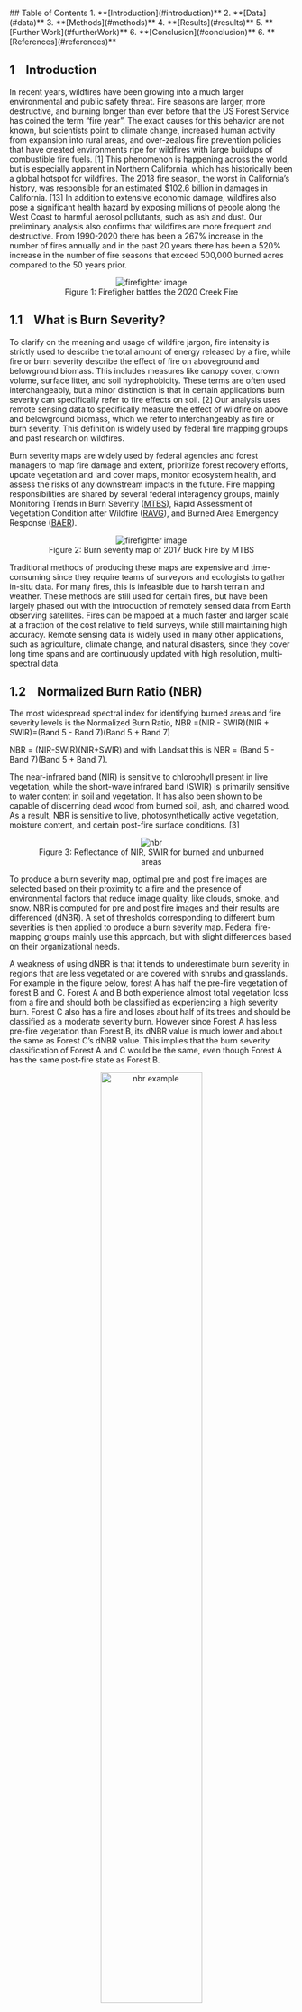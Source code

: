 <br>
## Table of Contents
1. **[Introduction](#introduction)**
2. **[Data](#data)**
3. **[Methods](#methods)**
4. **[Results](#results)**
5. **[Further Work](#furtherWork)**
6. **[Conclusion](#conclusion)**
6. **[References](#references)**


## 1&nbsp;&nbsp;&nbsp;&nbsp;Introduction <a name="introduction"></a>

In recent years, wildfires have been growing into a much larger environmental and public safety threat. Fire seasons are larger, more destructive, and burning longer than ever before that the US Forest Service has coined the term “fire year”. The exact causes for this behavior are not known, but scientists point to climate change, increased human activity from expansion into rural areas, and over-zealous fire prevention policies that have created environments ripe for wildfires with large buildups of combustible fire fuels. [1] This phenomenon is happening across the world, but is especially apparent in Northern California, which has historically been a global hotspot for wildfires. The 2018 fire season, the worst in California’s history, was responsible for an estimated $102.6 billion in damages in California. [13] In addition to extensive economic damage, wildfires also pose a significant health hazard by exposing millions of people along the West Coast to harmful aerosol pollutants, such as ash and dust. Our preliminary analysis also confirms that wildfires are more frequent and destructive. From 1990-2020 there has been a 267% increase in the number of fires annually and in the past 20 years there has been a 520% increase in the number of fire seasons that exceed 500,000 burned acres compared to the 50 years prior.
<figure class="image" align="center">
  <img src="images/figures/img1.jpeg" alt="firefighter image">
  <figcaption align="center">Figure 1: Firefigher battles the 2020 Creek Fire </figcaption>
</figure>


## 1.1&nbsp;&nbsp;&nbsp;&nbsp;What is Burn Severity?

To clarify on the meaning and usage of wildfire jargon, fire intensity is strictly used to describe the total amount of energy released by a fire, while fire or burn severity describe the effect of fire on aboveground and belowground biomass. This includes measures like canopy cover, crown volume, surface litter, and soil hydrophobicity. These terms are often used interchangeably, but a minor distinction is that in certain applications burn severity can specifically refer to fire effects on soil. [2] Our analysis uses remote sensing data to specifically measure the effect of wildfire on above and belowground biomass, which we refer to interchangeably as fire or burn severity. This definition is widely used by federal fire mapping groups and past research on wildfires.

Burn severity maps are widely used by federal agencies and forest managers to map fire damage and extent, prioritize forest recovery efforts, update vegetation and land cover maps, monitor ecosystem health, and assess the risks of any downstream impacts in the future. Fire mapping responsibilities are shared by several federal interagency groups, mainly Monitoring Trends in Burn Severity ([MTBS](https://mtbs.gov/)), Rapid Assessment of Vegetation Condition after Wildfire ([RAVG](https://burnseverity.cr.usgs.gov/ravg/)), and Burned Area Emergency Response ([BAER](https://burnseverity.cr.usgs.gov/baer/baer/home)).

<figure class="image" align="center">
  <img src="images/figures/buckMTBS.png" alt="firefighter image">
  <figcaption align="center">Figure 2: Burn severity map of 2017 Buck Fire by MTBS</figcaption>
</figure>

Traditional methods of producing these maps are expensive and time-consuming since they require teams of surveyors and ecologists to gather in-situ data. For many fires, this is infeasible due to harsh terrain and weather. These methods are still used for certain fires, but have been largely phased out with the introduction of remotely sensed data from Earth observing satellites. Fires can be mapped at a much faster and larger scale at a fraction of the cost relative to field surveys, while still maintaining high accuracy. Remote sensing data is widely used in many other applications, such as agriculture, climate change, and natural disasters, since they cover long time spans and are continuously updated with high resolution, multi-spectral data.


## 1.2&nbsp;&nbsp;&nbsp;&nbsp;Normalized Burn Ratio (NBR)

The most widespread spectral index for identifying burned areas and fire severity levels is the Normalized Burn Ratio, NBR =(NIR - SWIR)(NIR + SWIR)=(Band 5 - Band 7)(Band 5 + Band 7) 

NBR = (NIR-SWIR)(NIR+SWIR) and with Landsat this is NBR = (Band 5 - Band 7)(Band 5 + Band 7).

The near-infrared band (NIR) is sensitive to chlorophyll present in live vegetation, while the short-wave infrared band (SWIR) is primarily sensitive to water content in soil and vegetation. It has also been shown to be capable of discerning dead wood from burned soil, ash, and charred wood. As a result, NBR is sensitive to live, photosynthetically active vegetation, moisture content, and certain post-fire surface conditions. [3]

<figure class="image" align="center">
  <img src="https://un-spider.org/sites/default/files/Spectral_responses.jpg" alt="nbr">
  <figcaption align="center">Figure 3: Reflectance of NIR, SWIR for burned and unburned areas </figcaption>
</figure>

To produce a burn severity map, optimal pre and post fire images are selected based on their proximity to a fire and the presence of environmental factors that reduce image quality, like clouds, smoke, and snow.
NBR is computed for pre and post fire images and their results are differenced (dNBR). A set of thresholds corresponding to different burn severities is then applied to produce a burn severity map. Federal fire-mapping groups mainly use this approach, but with slight differences based on their organizational needs.

A weakness of using dNBR is that it tends to underestimate burn severity in regions that are less vegetated or are covered with shrubs and grasslands. For example in the figure below, forest A has half the pre-fire vegetation of forest B and C. Forest A and B both experience almost total vegetation loss from a fire and should both be classified as experiencing a high severity burn. Forest C also has a fire and loses about half of its trees and should be classified as a moderate severity burn. However since Forest A has less pre-fire vegetation than Forest B, its dNBR value is much lower and about the same as Forest C’s dNBR value. This implies that the burn severity classification of Forest A and C would be the same, even though Forest A has the same post-fire state as Forest B. 

<figure class="image" align="center">
  <img style="width:65%" src="https://www.researchgate.net/profile/Andrea-Thode/publication/222816542/figure/fig3/AS:305187903295494@1449773874713/Typical-NBR-and-dNBR-values-in-two-plots-with-moderate-A-and-high-B-and-C-percent.png" alt="nbr example">
  <figcaption align="center">Figure 4: Scenario where dNBR thresholding underestimates burn severity [3]</figcaption>
</figure>

This leads to an underestimate of burn severity that skews the results of fire severity maps. A relativized version of dNBR, rdNBR, has been shown to perform better in regions that are less vegetated and have mixed vegetation types, but it isn’t as commonly used.[3]


## 1.3&nbsp;&nbsp;&nbsp;&nbsp;Federal Fire Mapping Groups
1.2   Federal Fire Mapping Groups
The main groups responsible for mapping fires in the US are MTBS, RAVG, and BAER. MTBS is the largest and most active federal mapping group and in California it maps fires larger than 5000 acres. RAVG maps fires that occur on at least 1000 acres of National Forest System (NFS) land and produces results usually within 60 days of fire containment. It specifically focuses on changes in canopy cover and basal area. BAER is slightly different since its main goal is to assess soil burn severity and identify and prescribe treatments for any hazards caused by fire, like water runoff from hydrophobic soil. Within a week of a fire’s containment it provides satellite imagery and preliminary burn severity data to field teams, made up of ecologists, soil scientists, and engineers, that work in the field to stabilize a region. [7]

Several issues currently hinder the effectiveness of burn severity maps produced by these groups. Due to various agency requirements, lack of resources, and the immense number of wildfires every year, federal agencies are only able to map a fraction of wildfires. This leads to lacking fire documentation and coverage, which could limit the work of groups that depend on fire severity maps. In addition there is a lack of “completeness” in the data used to produce fire severity maps. Only two spectral bands, NIR and SWIR, are used from Landsat to calculate dNBR and contextual data, like land cover or weather aren’t used. This additional data could contain relevant information that can be uncovered with machine learning.

The second issue relates to the consistency of severity maps. Maps produced by MTBS rely on analysts to subjectively determine dNBR thresholds to produce severity classifications. These thresholds are not validated with field data or ecologically quantified so the consistency of their maps is questionable. [7] 
Another source of inconsistency is the use of different pre and post fire images since these agencies operate separately and on different timelines. Ideally, the selected pre-post fire images are as close to a fire as possible because using images that are further apart can influence results. For example, selecting a post fire image from a later date allows vegetation regrowth from fire or seasonal changes in vegetation to occur. Or if a fire occurs in November but a pre-fire image from spring is used, this can increase a fire’s dNBR value since the absolute decrease in vegetation is greater. [8] For these reasons, agencies often come up with conflicting results. Figures 3a-b demonstrate this issue with the 2013 Rim Fire near Yosemite National Park.

<figure class="image" align="center">
<div class="row">
  <div class="column">
    <img src="images/figures/Rim-Fire-Vegetation-Severity-9-16-2013.jpeg" alt="RAVG">
  </div>
  <div class="column">
    <img src="images/figures/Rim-Fire-Soil-Severity-9-17-2013.jpeg" alt="BAER">
  </div>
</div>
	<figcaption align="center">Figure 5: Conflicting RAVG and BAER severity maps for Rim Fire (2013) </figcaption>
</figure>

The third issue, which only affects MTBS, is the speed at which severity maps are produced. They release maps on a two year lag and as of today still have not released any for fires from the 2020 and 2021 fire seasons. This delay is likely due to the large number of fires they are responsible for and the amount of human influence required. 


## 1.4&nbsp;&nbsp;&nbsp;&nbsp;Related Research
Fire severity is a well researched topic and common approaches revolve around in-situ sampling and spectral indices derived from image algebra, similar to other change detection applications.[9] In recent years machine learning applications for remote sensing have been growing in popularity, but are still fairly limited. This has been attributed to the limited support of machine learning methods in traditional remote sensing software, confusion on how to apply ML models, contradictory model performance, and parametric methods still being extremely popular even though they have been shown to perform worse overall. [4][10] Machine learning models perform well at modeling complex relationships between features and benefits from large, high-dimensional datasets, which are common with remote sensing datasets.

Given these benefits, we propose the use of machine learning methods with remote sensing data to map fire severity. This would address the issues highlighted above and reduce human subjectivity, allow maps to be produced at a faster and larger scale, and allow us to incorporate additional spectral bands along with contextual data including weather, land cover, and terrain. We plan to train our models using data sampled from 17 wildfires in Northern California and evaluate their performance on other wildfires in the region. A study similar in scope to ours was conducted by training a random forest classifier (RF) over in-situ and remote sensing data from 8 fires in Victoria, Australia. They found that RF generally produced more accurate burn severity results than a traditional spectral indexing approach. [5]


## 1.5&nbsp;&nbsp;&nbsp;&nbsp;Region of Interest
Our study will be focused on Northern California since it is a global hotspot for wildfires that has affected a majority of students at UCSD. In addition, its infamous wildfires are well documented by CALFIRE, have been researched significantly in the past, and there are many remote sensing datasets that cover this region.

<figure class="image" align="center">
  <img src="images/CA_landCover/ca.png" alt="firefighter image" style="width:400px; height:450px">
  <figcaption align="center">Figure 4: California Land Cover (2016)</figcaption>
</figure>


A majority of counties in Northern California are very rural, have sparse populations, and are mostly undeveloped. Their land covers are largely dominated by conifer forests, low-lying shrubland, annual grassland, and mixed chaparral. These vegetation types are known to be conducive to wildfires as some chaparral species release flammable resins that help it propagate its seeds during wildfires. Conifer trees also produce lots of surface litter and tree sap that are easily combustible. These counties account for a majority of wildfires and related damages. Counties located in Central California near Sacramento, like Yolo, Sutter, and San Joaquin, are more developed and revolve around agriculture and livestock. On average these counties experience less than 2 wildfires per year, usually under 1000 acres.

Northern California is historically prone to wildfire since it doesn’t experience much rainfall and has dry, hot summers that lead to large accumulations of combustible fire fuels in the fall. Environmental factors, like strong downslope winds and lightning strikes, and human activity are common wildfire ignition sources. [1] California is especially susceptible to long droughts and often experiences consecutive dry years, which are characteristic of regions with Mediterranean type climates. As the effects of climate change become more apparent, droughts and wildfires in California will be a greater environmental and public safety hazard. 


## 2&nbsp;&nbsp;&nbsp;&nbsp;Data <a name="data"></a>

Google Earth Engine ([GEE](https://earthengine.google.com/)) is a cloud-based distributed computing environment that greatly reduces the technical barriers to entry for large scale geospatial analysis and hosts a large catalog of data including satellite imagery, climate forecasts, and geophysical data.[6] We used the GEE platform to access and run computations on remote sensing data from Landsat 8, NASA SRTM, NLCD 2016, and GRIDMET.

| Data | Provider | Bands |
| ---- | ----- | ---- |
| [Landsat 8 (Level 2, Collection 2, Tier 1)](https://developers.google.com/earth-engine/datasets/catalog/LANDSAT_LC08_C02_T1_L2) | USGS | 7 |
| [NASA SRTM Digital Elevation](https://developers.google.com/earth-engine/datasets/catalog/USGS_SRTMGL1_003?hl=en) |	NASA / USGS / JPL-Caltech | 1 |
| [NLCD: USGS National Land Cover Database (2016)](https://developers.google.com/earth-engine/datasets/catalog/USGS_NLCD_RELEASES_2016_REL?hl=en) | USGS | 14 |
| [GRIDMET: University of Idaho Gridded Surface Meteorological Dataset](https://developers.google.com/earth-engine/datasets/catalog/IDAHO_EPSCOR_GRIDMET) |	University of California: Merced | 16 |


Data on California wildfire seasons from 1950-2020 is provided by [CALFIRE](https://gis.data.ca.gov/datasets/CALFIRE-Forestry::california-fire-perimeters-1950/explore) and includes information on a fire’s location, geometry, size, and duration.


## 2.1&nbsp;&nbsp;&nbsp;&nbsp;Fire and Image Selection
In total, 17 fires were selected from a candidate set of 79 fires. The fires occurred across Northern California between 2013-2020 because this coincides with the launch of Landsat 8 (February 2013) and the California wildfire dataset doesn’t include any fires past the 2020 fire season. All selected fires are at least 10,000 acres in size because fires of this size are better documented and have more pixels to sample. Our selection criteria was to get a representatative sample of fires in Northern California based on size, location, time of year, and land cover type. This improves the robustness and generalizability of our models to fires in different conditions.
<figure class="image" align="center">
<div class="row">
  <div class="column">
    <img src="images/figures/fireTable.png" alt="fireTable" style="width:500px;">
  </div>
  <div class="column">
    <img src="images/figures/firesMap.png" alt="firesMap" style="width:500px;">
  </div>
</div>
	<figcaption align="center">Figure 5: Fire Data and map of selected fire with bounding boxes</figcaption>
</figure>


To get optimal pre and post fire images from Landsat 8, we considered all images that occurred 60 days before and after a fire. Images were selected based on the presence of environmental factors that reduce image quality, including clouds, smoke, and snow,
and their proximity to a fire’s start or end. A majority of pre-fire images are within 14 days of a fire’s ignition, but some post-fire images occur much later due to poor image quality.


## 2.3&nbsp;&nbsp;&nbsp;&nbsp;Data Extraction
In addition to surface reflectance data from [Landsat 8 (Level 2, Collection 2, Tier 1)](https://developers.google.com/earth-engine/datasets/catalog/LANDSAT_LC08_C02_T1_L2), we also used land cover, elevation, and weather data from [NLCD](https://www.mrlc.gov/), [NASA SRTM](https://developers.google.com/earth-engine/datasets/catalog/USGS_SRTMGL1_003?hl=en), and [gridMET](https://developers.google.com/earth-engine/datasets/catalog/IDAHO_EPSCOR_GRIDMET?hl=en) respectively. These images are clipped over each fire’s bounding box and their bands are merged into a single image in GEE. The selected Landsat 8 images are pre-orthorectified to account for terrain and we used the standard image differencing method to calculate dNBR.

Using proposed burn severity values from the USGS, which we simplified from seven classes to five, we classified each pixel as either vegetation growth, unburned, low severity burn, moderate severity burn, and high severity burn. [2] We simplified the land cover classes used by the NLCD  and remapped  them to six classes: developed, forest, shrub, grassland, agriculture, and other. Pixels that are marked as bodies of water, perennial snow, barren rock, or wetlands are reclassified as “other”. This makes our data easier to interpret and removes redundant land cover classes that aren’t present in Northern California. Rasters for each fire are extracted from GEE with varying cell size (30m - 90m) based on fire size. Variable cell sizes serve as a soft regularization technique to even out the number of data points between larger and smaller fires. Increasing the cell size for large wildfires was crucial for staying within memory resources. The model interpretability does not suffer much between fire sizes since the cell size of feature datasets are larger.


## 3&nbsp;&nbsp;&nbsp;&nbsp;Methods <a name="methods"></a>

## 3.1&nbsp;&nbsp;&nbsp;&nbsp;Feature Selection and Engineering 
Feature selection was performed by keeping all features with coefficients greater than 0.02in a fitted Logistic Regression model. The most important features were NDVI, elevation, Landsat 8 Bands 1-7, land cover, and tree cover percentage. Our simplified land cover classes are one hot encoded and all the features were standardized to prevent one feature’s variance from dominating the other features in the dataset. To train and validate our models, we randomly split our sampled wildfire data to 80% training data and 20% testing data. 

## 3.2&nbsp;&nbsp;&nbsp;&nbsp;Models

### Logistic Regression
Our Logistic Regression model had an accuracy of around 80% when tested on our test data. This model performed the best in predicting unburned areas with an accuracy of around 84%. On the other hand, this model had the worst accuracy (~58%) in predicting low burn severity areas. One limitation of this model is that it assumes linearity between the features and the target classes.

### Mutli-Layer Perceptron Classifier
The Multi-Layer Perceptron Classifier model has a major advantage in that it can learn non-linear relationships in data. This model produced an accuracy of around 86%, slightly better than the Logistic Regression model. This model performed the best in predicting unburned areas with an accuracy of around 90% while it had the worst accuracy (66%) in predicting high burn severity areas. 

### Random Forest Classifier
The Random Forest Classifier consistently has an accuracy of about 85% without any parameter tuning. This performance is expected since previous studies have shown that Random Forests perform well without any parameter tuning and do not overfit to training data as the number of trees and leaves increase. [11] [12]

Similar to our Logistic Regression model, our Random Forest Classifier model performed the best in predicting unburned areas with an accuracy of around 92%. This model has the worst accuracy in predicting low burn severity and high burn severity areas which both had an average burn severity of 77%. Overall, this model had the most consistent accuracy results across all target classes. 

### Support Vector Classifier
Support Vector machines were a good candidate due to its strength in geospatial applications and generalization qualities. This model’s performance was especially sensitive to seasonality

### Logit Boost/Adaboost
Boosting methods have been shown to be effective in modeling fire severity. Each model is a variation of boosted trees with different loss functions. These models were not as robust as the bagging methods and tended to overpredict the burned perimeter more often than other methods. 

## 4&nbsp;&nbsp;&nbsp;&nbsp;Results <a name="results"></a>

To evaluate how generalizable our models are to other Northern California wildfires, we benchmarked their performances on fires of varying sizes, times of year, and land cover types. These factors can affect fire behavior and produce inaccurate or skewed model results. We selected 5 fires that represent these different factors to demonstrate the strength and weaknesses of our models. 

| Fire | Start | End | Acres | County | Land Cover
| ---- | ----- | ---- | ---- | ---- | ----- | ---- |
| Abney | 2017-08-10 | 2018-01-10 | 32893 | Siskiyou | Forest |
| Atlas | 2017-10-08 | 2017-11-01 | 51624 | Napa | Mixed 
| Slink | 2020-08-29 | 2020-11-13 | 26751 | Alpine | Mixed |
| Steele | 2017-07-26 | 2017-08-13 | 45704 | Modoc | Shrub | 


We tested our models’ performance on several small wildfires. Most fires in Northern California are under 10,000 acres in size, but the fires we selected to train our models on are all above this size. This led to some concerns on if our models would be able to accurately map these smaller fires. The Slink and Abney Fires are used to demonstrate how the effects of winter pose a significant challenge to our models and offer directions for further improvement. We selected the Atlas and Steele Fire to test how our models perform in mixed and heterogeneous shrubland environments. These land cover types are known to be difficult to map with linear dNBR thresholding and often require human subjectivity in setting thresholds. We show that our models are robust to these conditions and can produce accurate burn severity maps.

In general, our models perform best on fires in non-winter months that have forested or mixed land cover types. With fires in these ideal conditions, our models are able to accurately identify the shape of a fire and classify unburned areas with up to 90% recall and precision. In ecosystems that are mostly shrub and grassland, our models produce mixed results and are capable of identifying fire scars, but are also prone to underfitting burn severities. Since our approach only requires post-fire data, our models are more robust to noise from seasonal vegetation loss and less sensitive to snow in post fire images. One of the weaknesses of our models is that they can struggle to identify pixels with vegetation growth and high severity burns. This is likely due to pixels with these classes not occurring frequently in our training data. Another issue is that our models tend to misclassify burned pixels as being unburned, which leads to some predicted burn severity maps being sparse and discontinuous. 


## 4.1&nbsp;&nbsp;&nbsp;&nbsp;Different Sized Fires
We found that the size of a fire did not affect the performance of our models, despite not having any training data from fires below 10,000 acres. This possibly suggests that the behavior of small fires doesn’t vary much from bigger fires and could be a direction for further research. Other factors related to seasonal changes and land cover type are found to be very influential in model performance for fires of all sizes.
This is demonstrated well with the Carr Fire (2018).



## 4.3&nbsp;&nbsp;&nbsp;&nbsp;Season
We found that seasonal changes in vegetation and the presence of snow were a major roadblock to producing burn severity maps for fires in winter months with either method. For example we tested our models on the Slink Fire (2020) which burned in the Sierra Nevadas late into the fire season. As a result, the candidate set of post-fire images are strongly affected by snow and seasonal vegetation loss.  The fire scar is fairly visible in Figure 7b, but is partly obscured by snow, which is blue in the false color image, in the central part of the fire and in the surrounding region. 

<figure class="image" align="center">
<div class="row">
  <div class="column">
    <img src="images/fireImages/slinkPreFire.png" alt="slink prefire" style="width:480px; height:369px;">
  </div>
  <div class="column">
    <img src="images/fireImages/slinkPostFire.png" alt="slink postfire" style="width:480px; height:369px;">
  </div>
</div>
<div class="row">
  <div class="column">
    <img src="images/fireImages/slinkThreshold.png" alt="slink threshold">
  </div>
  <div class="column">
    <img src="images/fireImages/slinkMLP.png" alt="slink MLP">
  </div>
</div>
	<figcaption align="center">Figure 6a, b (Top Row): Pre, Post Slink Fire False Color Images <br>Figure 6c, d (Bottom Row): dNBR Thresholded Map, MLP Predicted Map</figcaption>
</figure>


An issue with the thresholded map in Figure 7c is that there are many pixels classified as vegetation growth, mostly near regions with snow. In the top right corner of the images is agricultural land that is unburned by the Slink FIre. However due to crop harvesting or seasonal changes in winter, this area has less vegetation postfire. As a result, the linear dNBR threshold picks up on this and misclassifies these pixels as low severity burns in Figure 7c. These issues contribute a lot of noise to the burn severity map and can make it more difficult to interpret a fire’s burn severity. As demonstrated with our MLP classifier in Figure 7d, our models are not as sensitive to these factors and are able to produce a clear burn severity map that better shows the fires outline.

For fires with heavier snow coverage and seasonal vegetation loss, our models really broke down and produced inaccurate results. This was very apparent when we tested our Logistic Classifier on the Abney Fire (2017). In Figure 8b, the fire scar isn’t really visible and large amounts of snow obscure much of the image.


<figure class="image" align="center">
<div class="row">
  <div class="column">
    <img src="images/fireImages/abneyPreFire.png" alt="abney prefire" style="width:496px; height:302px;">
  </div>
  <div class="column">
    <img src="images/fireImages/abneyPostFire.png" alt="abney postfire" style="width:496px; height:302px;">
  </div>
</div>
<div class="row">
  <div class="column">
    <img src="images/fireImages/abneyThreshold.png" alt="abney threshold">
  </div>
  <div class="column">
    <img src="images/fireImages/abneyLogistic.png" alt="abney logistic">
  </div>
</div>
	<figcaption align="center">Figure 7a, b (Top Row): Pre, Post Abney Fire False Color Images <br>Figure 7c, d (Bottom Row): dNBR Thresholded Map, Logistic Regression Predicted Map</figcaption>
</figure>


An issue that stands out with both burn severity maps is that they’re very noisy and don’t show an identifiable outline of the Abney Fire. This is likely due to winter vegetation loss being misidentified as burned vegetation. Unlike our other models, the Logistic Classifier was a lot more sensitive to this noise and also identified snow as a moderate severity burn. 

In general our models perform better than linear thresholds for fires that don’t have heavy snow coverage or vegetation loss. With the Slink Fire (2020), they correctly identify pixels with snow as unburned areas and produce a clearer burn severity map. 
Our models struggle with fires that have more snow and produce inaccurate results, which is likely because our training fires are absent of snow and occur mostly in late summer and fall. Accounting for the issues posed by winter fires could be a direction for further model tuning and improvement.



## 4.4&nbsp;&nbsp;&nbsp;&nbsp;Land Cover
Our model performed well on fires of mixed land covers that occur most frequently in Napa and Sonoma counties. These fires can be difficult to produce burn severity maps for because discrete severity thresholds may not accurately represent how fires behave in different land covers. We tested our models on the Atlas Fire (2017) as it is adjacent to Napa, CA and has a very mixed land cover composition with lots of agricultural and urban areas. 

<figure class="image" align="center">
<div class="row">
  <div class="column">
    <img src="images/fireImages/atlasPreFire.png" alt="atlas prefire" style="width:317px; height:369px;">
  </div>
  <div class="column">
    <img src="images/fireImages/atlasPostFire.png" alt="atlas postfire" style="width:317px; height:369px;">
  </div>
</div>
<div class="row">
  <div class="column">
    <img src="images/fireImages/atlasThreshold.png" alt="steele threshold">
  </div>
  <div class="column">
    <img src="images/fireImages/atlasMLP.png" alt="Atlas MLP">
  </div>
</div>
	<figcaption align="center">Figure 8a, b (Top Row): Pre, Post Atlas Fire False Color Images <br>Figure 8c, d (Bottom Row): dNBR Thresholded Map, MLP Predicted Map</figcaption>
</figure>

Using our MLP classifier we are able to produce a map that accurately identifies burned and unburned regions and shows the shape of the Atlas Fire. A key difference is that the map produced by the MLP classifier shows the Atlas Fire as having a significantly more severe burn compared to the linear threshold method. This is likely a more accurate assessment of the Atlas Fire as dNBR thresholding is known to underestimate burn severities in shrub and grassland. [3] A strength of using our models in environments with mixed land covers is that they are robust to changes in agricultural regions from crop sowing and harvesting. The linear threshold picks up on these changes and classifies many pixels on unburned farmland as having a low severity burn or vegetation growth, which adds a lot more noise.

We also tested our models on the Steele Fire (2017) which occurs in Modoc County, a part of California that is mostly covered by shrubland. As mentioned with the Atlas Fire, dNBR thresholding struggles to produce accurate burn severity classifications for fires in shrubland and other less vegetated regions. A quick solution around this issue, that is employed by MTBS, is to have analysts subjectively determine severity thresholds. However this approach introduces a lot of human influence, produces inconsistent results, and is time-consuming.

<figure class="image" align="center">
<div class="row">
  <div class="column">
    <img src="images/fireImages/steelePreFire.png" alt="steele prefire" style="width:496px; height:253px;">
  </div>
  <div class="column">
    <img src="images/fireImages/steelePostFire.png" alt="steele postfire" style="width:496px; height:253px;">
  </div>
</div>
<div class="row">
  <div class="column">
    <img src="images/fireImages/steeleThreshold.png" alt="steele threshold">
  </div>
  <div class="column">
    <img src="images/fireImages/steeleRF.png" alt="steele RF">
  </div>
</div>
	<figcaption align="center">Figure 9a, b (Top Row): Pre, Post Steele Fire False Color Images <br>Figure 9c, d (Bottom Row): dNBR Thresholded Map, Random Forest Predicted Map</figcaption>
</figure>


The burn severity map in Figure 10c demonstrates this issue as a large majority of pixels are classified as unburned. In contrast, the map produced with a Random Forest classifier in Figure 10d shows that it is much more capable of identifying burned areas and depicting the fire’s outline. Our training data did not include many fires that occurred in shrubland dominant ecosystems, so with further model training this result could likely be improved.

## 5&nbsp;&nbsp;&nbsp;&nbsp;Further Work <a name="furtherWork"></a>

A common issue our models experienced was misidentifying burned pixels as unburned and this was especially noticeable for fires in shrub and grassland ecosystems. This likely occurs because our models are trained on burn severity values generated using dNBR thresholding. Having models trained on burn severity values generated using rdNBR thresholding instead for fires in these regions could be a workaround solution. Another solution would be incorporating more training data from a wider set of wildfires in shrub and grassland environments. This could improve the overall generalizability of our models in these environments

We decided to use surface reflectance data from Landsat 8 over alternative options, such as Sentinel-2, because it’s also used by federal fire mapping agencies, has the same spatial resolution (30m) as our other data, and has been operating for longer, especially if previous Landsat satellites are considered. However there are several benefits that Sentinel-2 provides that make it an attractive option to explore. 

The first is that since Sentinel-2 is composed of two satellites that orbit in tandem, it has a much shorter revisit time of 5 days compared to a revisit time of 16 days for Landsat 8. This means that for a given timespan there is a much larger set of post-fire images to use and that burn severity maps can be produced faster. Sentinel-2 also provides four bands that are dedicated to the red edge wavelength range. Reflectance in this part of the electromagnetic spectrum is highly sensitive to chlorophyll content in vegetation and is indicative of vegetation health. The addition of these bands is likely helpful for  distinguishing between seasonal vegetation change and burned vegetation. Another small benefit of using Sentinel-2 is that most of its bands have a spatial resolution of 10-20m, compared to 30m for Landsat 8. This is helpful for working with small fires and producing more granular burn severity maps.


## 6&nbsp;&nbsp;&nbsp;&nbsp;Conclusion <a name="conclusion"></a>
In this paper, we outline several issues with current fire mapping methods used by federal agencies that lead to inefficient, inconsistent, and incomplete results. Using data collected from Northern Californian wildfires, we demonstrate how supervised machine learning classifiers can be a viable alternative to current mapping methods. Our models work best for fires in non-winter months that occur in forested or mixed land cover environments and are able to accurately identify unburned areas and map burn severities. Our work serves as a strong starting point for further research on mapping and analyzing wildfires with machine learning.

## 7&nbsp;&nbsp;&nbsp;&nbsp;References <a name="references"></a>
1. **[Observed Impacts of Anthropogenic Climate Change on Wildfire in California](https://agupubs.onlinelibrary.wiley.com/doi/full/10.1029/2019EF001210) (2019)**
2. **[Fire intensity, ﬁre severity and burn severity: a brief review and suggested usage](https://www.researchgate.net/publication/228638145_Fire_intensity_fire_severity_and_burn_severity_A_brief_review_and_suggested_usage) (2009)**
3. **[Quantifying burn severity in a heterogeneous landscape with a relative version of the delta Normalized Burn Ratio (dNBR)](https://www.sciencedirect.com/science/article/pii/S0034425706005128?casa_token=kAVX-fKLGFoAAAAA:xUl-ItGFtyyMcXyTnM0nM1oufPGbhbbFzUfo3fYQ36NU9bO7hIqSDWRMR-ifOMreyaUfn8hzDKk) (2006)**
4. **[Implementation of machine-learning classification in remote sensing: an applied review](https://www.tandfonline.com/doi/full/10.1080/01431161.2018.1433343) (2017)**
5. **[Fire-severity classification across temperate Australian forests: random forests versus spectral index thresholding](https://www.researchgate.net/publication/336659069_Fire-severity_classification_across_temperate_Australian_forests_random_forests_versus_spectral_index_thresholding) (2019)**
6. **[Google Earth Engine: Planetary-scale geospatial analysis for everyone](https://www.sciencedirect.com/science/article/pii/S0034425717302900) (2017)**
7. **[Limitations and utilisation of Monitoring Trends in Burn Severity products for assessing wildfire severity in the USA](http://www.pyrogeographer.com/uploads/1/6/4/8/16481944/kolden_etal_mtbs.pdf) (2015)**
8. **[Digital change detection techniques using remotely-sensed data](https://www.tandfonline.com/doi/pdf/10.1080/01431168908903939) (1989)**
9. **[Classifying and Mapping Wildfire Severity] (https://www.ingentaconnect.com/content/asprs/pers/2005/00000071/00000011/art00006#) (2005)**
10. **[Meta-discoveries from a synthesis of satellite-based land-cover mapping research](https://www.tandfonline.com/doi/full/10.1080/01431161.2014.930206) (2014)**
11. **[Random forest classifier for remote sensing classification](https://www.tandfonline.com/doi/full/10.1080/01431160412331269698) (2005)**
12. **[Random forest in remote sensing: A review of applications and future directions](https://www.sciencedirect.com/science/article/pii/S0924271616000265?casa_token=B3S6Acn8XpcAAAAA:PkRUhramLKWbK-GkOsEDYJwO-Ueq0oqiMnT7H_w8s1-IhnpwxdbLWhUpZz4_ghDBRFN4XC6BzCI) (2016)**
13. **[Economic footprint of California wildfires in 2018](https://www.nature.com/articles/s41893-020-00646-7#citeas) (2020)**
